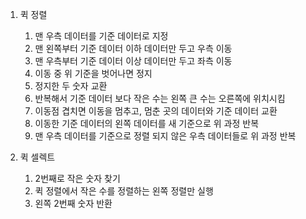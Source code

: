 1. 퀵 정렬
    1. 맨 우측 데이터를 기준 데이터로 지정
    1. 맨 왼쪽부터 기준 데이터 이하 데이터만 두고 우측 이동
    1. 맨 우측부터 기준 데이터 이상 데이터만 두고 좌측 이동
    1. 이동 중 위 기준을 벗어나면 정지
    1. 정지한 두 숫자 교환
    1. 반복해서 기준 데이터 보다 작은 수는 왼쪽 큰 수는 오른쪽에 위치시킴
    1. 이동점 겹치면 이동을 멈추고, 멈춘 곳의 데이터와 기준 데이터 교환
    1. 이동한 기준 데이터의 왼쪽 데이터를 새 기준으로 위 과정 반복
    1. 맨 우측 데이터를 기준으로 정렬 되지 않은 우측 데이터들로 위 과정 반복

1. 퀵 셀렉트
    1. 2번째로 작은 숫자 찾기
    1. 퀵 정렬에서 작은 수를 정렬하는 왼쪽 정렬만 실행
    1. 왼쪽 2번째 숫자 반환